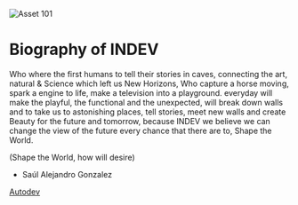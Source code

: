 ![Asset 101](https://github.com/AutoINDEV-Technologies/.github/assets/126918321/52cc7ef5-ec8b-441c-9eaa-6cc04b81ec77)

# Biography of INDEV
Who where the first humans to tell their stories in caves, connecting the art, natural & Science which left us New Horizons, Who capture a horse moving, spark a engine to life, make a television into a playground. everyday will make the playful, the functional and the unexpected, will break down walls and to take us to astonishing places, tell stories, meet new walls and create Beauty for the future and tomorrow, because INDEV we believe we can change the view of the future every chance that there are to, Shape the World. 

(Shape the World, how will desire)

- Saúl Alejandro Gonzalez  

[Autodev](https://AutoINDEV.github.io/Autodev/)

